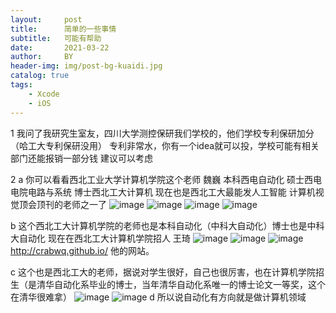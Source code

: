 ```yaml
---
layout:     post
title:      简单的一些事情
subtitle:   可能有帮助
date:       2021-03-22
author:     BY
header-img: img/post-bg-kuaidi.jpg
catalog: true
tags:
    - Xcode
    - iOS
---
```

1 我问了我研究生室友，四川大学测控保研我们学校的，他们学校专利保研加分（哈工大专利保研没用）
专利非常水，你有一个idea就可以投，学校可能有相关部门还能报销一部分钱 建议可以考虑

2   a 你可以看看西北工业大学计算机学院这个老师 魏巍
本科西电自动化 硕士西电电院电路与系统 博士西北工大计算机
现在也是西北工大最能发人工智能 计算机视觉顶会顶刊的老师之一了
![image](https://user-images.githubusercontent.com/24884878/111986597-23893480-8b49-11eb-8325-4657953b3663.png)
![image](https://user-images.githubusercontent.com/24884878/111986637-30a62380-8b49-11eb-8f53-3a188e7ed369.png)
![image](https://user-images.githubusercontent.com/24884878/111986677-3bf94f00-8b49-11eb-96c8-0066dde86c0e.png)
![image](https://user-images.githubusercontent.com/24884878/111986726-49163e00-8b49-11eb-84be-8a4fda9b686f.png)

b
这个西北工大计算机学院的老师也是本科自动化（中科大自动化）博士也是中科大自动化 现在在西北工大计算机学院招人  王琦
![image](https://user-images.githubusercontent.com/24884878/111987102-bb871e00-8b49-11eb-8ea6-65b8bc540bda.png)
![image](https://user-images.githubusercontent.com/24884878/111987128-c3df5900-8b49-11eb-9738-feb1294fa20b.png)
![image](https://user-images.githubusercontent.com/24884878/111987174-d2c60b80-8b49-11eb-8881-deff415ddef6.png)
http://crabwq.github.io/  他的网站。

c 这个也是西北工大的老师，据说对学生很好，自己也很厉害，也在计算机学院招生（是清华自动化系毕业的博士，当年清华自动化系唯一的博士论文一等奖，这个在清华很难拿）
![image](https://user-images.githubusercontent.com/24884878/111987581-5da70600-8b4a-11eb-8aa0-1b040838976c.png)
![image](https://user-images.githubusercontent.com/24884878/111987723-85966980-8b4a-11eb-802e-7082751566eb.png)
d 
所以说自动化有方向就是做计算机领域
